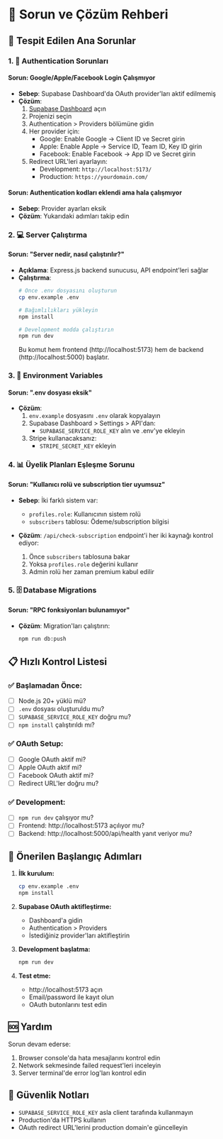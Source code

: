 # 🔧 Sorun ve Çözüm Rehberi

## 🎯 Tespit Edilen Ana Sorunlar

### 1. 🔐 Authentication Sorunları

#### Sorun: Google/Apple/Facebook Login Çalışmıyor
- **Sebep**: Supabase Dashboard'da OAuth provider'ları aktif edilmemiş
- **Çözüm**:
  1. [Supabase Dashboard](https://supabase.com/dashboard) açın
  2. Projenizi seçin
  3. Authentication > Providers bölümüne gidin
  4. Her provider için:
     - Google: Enable Google → Client ID ve Secret girin
     - Apple: Enable Apple → Service ID, Team ID, Key ID girin
     - Facebook: Enable Facebook → App ID ve Secret girin
  5. Redirect URL'leri ayarlayın:
     - Development: `http://localhost:5173/`
     - Production: `https://yourdomain.com/`

#### Sorun: Authentication kodları eklendi ama hala çalışmıyor
- **Sebep**: Provider ayarları eksik
- **Çözüm**: Yukarıdaki adımları takip edin

### 2. 💻 Server Çalıştırma

#### Sorun: "Server nedir, nasıl çalıştırılır?"
- **Açıklama**: Express.js backend sunucusu, API endpoint'leri sağlar
- **Çalıştırma**:
  ```bash
  # Önce .env dosyasını oluşturun
  cp env.example .env
  
  # Bağımlılıkları yükleyin
  npm install
  
  # Development modda çalıştırın
  npm run dev
  ```
  Bu komut hem frontend (http://localhost:5173) hem de backend (http://localhost:5000) başlatır.

### 3. 🔑 Environment Variables

#### Sorun: ".env dosyası eksik"
- **Çözüm**:
  1. `env.example` dosyasını `.env` olarak kopyalayın
  2. Supabase Dashboard > Settings > API'dan:
     - `SUPABASE_SERVICE_ROLE_KEY` alın ve .env'ye ekleyin
  3. Stripe kullanacaksanız:
     - `STRIPE_SECRET_KEY` ekleyin

### 4. 📊 Üyelik Planları Eşleşme Sorunu

#### Sorun: "Kullanıcı rolü ve subscription tier uyumsuz"
- **Sebep**: İki farklı sistem var:
  - `profiles.role`: Kullanıcının sistem rolü
  - `subscribers` tablosu: Ödeme/subscription bilgisi
  
- **Çözüm**: `/api/check-subscription` endpoint'i her iki kaynağı kontrol ediyor:
  1. Önce `subscribers` tablosuna bakar
  2. Yoksa `profiles.role` değerini kullanır
  3. Admin rolü her zaman premium kabul edilir

### 5. 🗄️ Database Migrations

#### Sorun: "RPC fonksiyonları bulunamıyor"
- **Çözüm**: Migration'ları çalıştırın:
  ```bash
  npm run db:push
  ```

## 📋 Hızlı Kontrol Listesi

### ✅ Başlamadan Önce:
- [ ] Node.js 20+ yüklü mü?
- [ ] `.env` dosyası oluşturuldu mu?
- [ ] `SUPABASE_SERVICE_ROLE_KEY` doğru mu?
- [ ] `npm install` çalıştırıldı mı?

### ✅ OAuth Setup:
- [ ] Google OAuth aktif mi?
- [ ] Apple OAuth aktif mi? 
- [ ] Facebook OAuth aktif mi?
- [ ] Redirect URL'ler doğru mu?

### ✅ Development:
- [ ] `npm run dev` çalışıyor mu?
- [ ] Frontend: http://localhost:5173 açılıyor mu?
- [ ] Backend: http://localhost:5000/api/health yanıt veriyor mu?

## 🚀 Önerilen Başlangıç Adımları

1. **İlk kurulum:**
   ```bash
   cp env.example .env
   npm install
   ```

2. **Supabase OAuth aktifleştirme:**
   - Dashboard'a gidin
   - Authentication > Providers
   - İstediğiniz provider'ları aktifleştirin

3. **Development başlatma:**
   ```bash
   npm run dev
   ```

4. **Test etme:**
   - http://localhost:5173 açın
   - Email/password ile kayıt olun
   - OAuth butonlarını test edin

## 🆘 Yardım

Sorun devam ederse:
1. Browser console'da hata mesajlarını kontrol edin
2. Network sekmesinde failed request'leri inceleyin
3. Server terminal'de error log'ları kontrol edin

## 🔐 Güvenlik Notları

- `SUPABASE_SERVICE_ROLE_KEY` asla client tarafında kullanmayın
- Production'da HTTPS kullanın
- OAuth redirect URL'lerini production domain'e güncelleyin